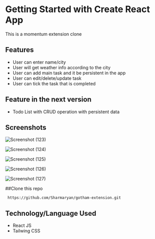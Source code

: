 # Getting Started with Create React App
This is a momentum extension clone

## Features

- User can enter name/city
- User will get weather info according to the city
- User can add main task and it be persistent in the app
- User can edit/delete/update task
- User can tick the task that is completed

## Feature in the next version

- Todo List with CRUD operation with persistent data


## Screenshots


![Screenshot (123)](https://user-images.githubusercontent.com/72251324/170032616-e7f06274-51fd-4366-bb7e-cb2f5f483101.png)

![Screenshot (124)](https://user-images.githubusercontent.com/72251324/170032634-ceff877a-426a-45d7-9f40-9784824c64e2.png)

![Screenshot (125)](https://user-images.githubusercontent.com/72251324/170032645-7ee5d074-6a06-4aec-8ca4-b39e96f8c477.png)

![Screenshot (126)](https://user-images.githubusercontent.com/72251324/170032654-fa2bf6d5-3f51-4431-85f1-b65a1c01c959.png)

![Screenshot (127)](https://user-images.githubusercontent.com/72251324/170032667-f2c217b3-21cb-4fa1-b3f6-a082b4a10162.png)

##Clone this repo

``` git clone
 https://github.com/Sharmaryan/gotham-extension.git
 ```
 
 ## Technology/Language Used
 
 - React JS
 - Tailwing CSS
 
 
